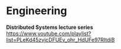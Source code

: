 # Engineering

**Distributed Systems lecture series**  
https://www.youtube.com/playlist?list=PLeKd45zvjcDFUEv_ohr_HdUFe97RItdiB
